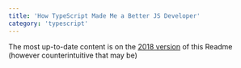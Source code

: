 ```yaml
---
title: 'How TypeScript Made Me a Better JS Developer'
category: 'typescript'
---
```


The most up-to-date content is on the [2018 version](../../2018/improved-js-with-ts/README.md) of this Readme (however counterintuitive that may be)
